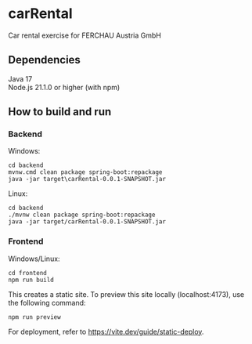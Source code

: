 # carRental
Car rental exercise for FERCHAU Austria GmbH

## Dependencies
Java 17\
Node.js 21.1.0 or higher (with npm)

## How to build and run

### Backend

Windows:
```
cd backend
mvnw.cmd clean package spring-boot:repackage
java -jar target\carRental-0.0.1-SNAPSHOT.jar
```

Linux:
```
cd backend
./mvnw clean package spring-boot:repackage
java -jar target/carRental-0.0.1-SNAPSHOT.jar
```

### Frontend

Windows/Linux:
```
cd frontend
npm run build
```
This creates a static site. To preview this site locally (localhost:4173), use the following command:
```
npm run preview
```
For deployment, refer to https://vite.dev/guide/static-deploy.
